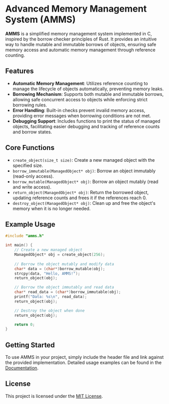 # Advanced Memory Management System (AMMS)

**AMMS** is a simplified memory management system implemented in C, inspired by the borrow checker principles of Rust. It provides an intuitive way to handle mutable and immutable borrows of objects, ensuring safe memory access and automatic memory management through reference counting.

## Features

- **Automatic Memory Management**: Utilizes reference counting to manage the lifecycle of objects automatically, preventing memory leaks.
- **Borrowing Mechanism**: Supports both mutable and immutable borrows, allowing safe concurrent access to objects while enforcing strict borrowing rules.
- **Error Handling**: Built-in checks prevent invalid memory access, providing error messages when borrowing conditions are not met.
- **Debugging Support**: Includes functions to print the status of managed objects, facilitating easier debugging and tracking of reference counts and borrow states.

## Core Functions

- `create_object(size_t size)`: Create a new managed object with the specified size.
- `borrow_immutable(ManagedObject* obj)`: Borrow an object immutably (read-only access).
- `borrow_mutable(ManagedObject* obj)`: Borrow an object mutably (read and write access).
- `return_object(ManagedObject* obj)`: Return the borrowed object, updating reference counts and frees it if the references reach 0.
- `destroy_object(ManagedObject* obj)`: Clean up and free the object's memory when it is no longer needed.

## Example Usage

```c
#include "amms.h"

int main() {
    // Create a new managed object
    ManagedObject* obj = create_object(256);
    
    // Borrow the object mutably and modify data
    char* data = (char*)borrow_mutable(obj);
    strcpy(data, "Hello, AMMS!");
    return_object(obj);

    // Borrow the object immutably and read data
    char* read_data = (char*)borrow_immutable(obj);
    printf("Data: %s\n", read_data);
    return_object(obj);

    // Destroy the object when done
    return_object(obj);

    return 0;
}
```

## Getting Started

To use AMMS in your project, simply include the header file and link against the provided implementation. Detailed usage examples can be found in the [Documentation](https://github.com/martino449/AMMS/blob/main/Getting_Started.md).

## License

This project is licensed under the [MIT License](https://github.com/martino449/AMMS/blob/main/LICENSE).
